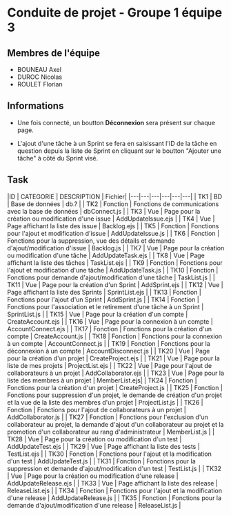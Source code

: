 # Conduite de projet - Groupe 1 équipe 3

## Membres de l'équipe
- BOUNEAU Axel
- DUROC   Nicolas
- ROULET  Florian

## Informations

- Une fois connecté, un boutton **Déconnexion** sera présent sur chaque page.

- L'ajout d'une tâche à un Sprint se fera en saisissant l'ID de la tâche en question depuis la liste de Sprint en cliquant sur le boutton "Ajouter une tâche" à côté du Sprint visé.

## Task

|ID   | CATEGORIE  | DESCRIPTION  | Fichier|
|---|---|---|---|---|---|
| TK1  | BD  | Base de données  | db.? |
| TK2  | Fonction  | Fonctions de communications avec la base de données  | dbConnect.js |
| TK3  | Vue  | Page pour la création ou modification d'une issue  | AddUpdateIssue.ejs |
| TK4  |  Vue |  Page affichant la liste des issue | Backlog.ejs |
| TK5  |  Fonction |  Fonctions pour l'ajout et modification d'issue  | AddUpdateIssue.js |
| TK6  |  Fonction | Fonctions pour la suppression, vue des détails et demande d'ajout/modification d'issue |  Backlog.js |
| TK7  | Vue  | Page pour la création ou modification d'une tâche  | AddUpdateTask.ejs |
| TK8  |  Vue |  Page affichant la liste des tâches | TaskList.ejs |
| TK9  |  Fonction |  Fonctions pour l'ajout et modification d'une tâche  | AddUpdateTask.js |
| TK10 |  Fonction | Fonctions pour demande d'ajout/modification d'une tâche |  TaskList.js |
| TK11 | Vue  | Page pour la création d'un Sprint  | AddSprint.ejs |
| TK12 |  Vue |  Page affichant la liste des Sprints | SprintList.ejs |
| TK13 |  Fonction |  Fonctions pour l'ajout d'un Sprint  | AddSprint.js |
| TK14 |  Fonction | Fonctions pour l'association et le retirement d'une tâche à un Sprint |  SprintList.js |
| TK15 |  Vue | Page pour la création d'un compte  |  CreateAccount.ejs |
| TK16 | Vue | Page pour la connexion à un compte | AccountConnect.ejs |
| TK17 | Fonction | Fonctions pour la création d'un compte | CreateAccount.js |
| TK18 | Fonction | Fonctions pour la connexion à un compte | AccountConnect.js |
| TK19 | Fonction | Fonctions pour la déconnexion à un compte | AccountDisconnect.js |
| TK20 | Vue | Page pour la création d'un projet | CreateProject.ejs  |
| TK21 | Vue | Page pour la liste de mes projets | ProjectList.ejs  |
| TK22 | Vue | Page pour l'ajout de collaborateurs à un projet | AddCollaborator.ejs |
| TK23 | Vue | Page pour la liste des membres à un projet | MemberList.ejs|
| TK24 | Fonction | Fonctions pour la création d'un projet | CreateProject.js  |
| TK25 | Fonction | Fonctions pour suppression d'un projet, le demande de création d'un projet et la vue de la liste des membres d'un projet | ProjectList.js  |
| TK26 | Fonction | Fonctions pour l'ajout de collaborateurs à un projet | AddCollaborator.js |
| TK27 | Fonction | Fonctions pour l'exclusion d'un collaborateur au projet, la demande d'ajout d'un collaborateur au projet et la promotion d'un collaborateur au rang d'administrateur | MemberList.js |
| TK28 | Vue  | Page pour la création ou modification d'un test  | AddUpdateTest.ejs |
| TK29 |  Vue |  Page affichant la liste des tests | TestList.ejs |
| TK30 |  Fonction |  Fonctions pour l'ajout et la modification d'un test | AddUpdateTest.js |
| TK31 |  Fonction | Fonctions pour la suppression et demande d'ajout/modification d'un test |  TestList.js |
| TK32 | Vue  | Page pour la création ou modification d'une release  | AddUpdateRelease.ejs |
| TK33 |  Vue |  Page affichant la liste des release | ReleaseList.ejs |
| TK34 |  Fonction |  Fonctions pour l'ajout et la modification d'une release | AddUpdateRelease.js |
| TK35 |  Fonction | Fonctions pour la demande d'ajout/modification d'une release |  ReleaseList.js |
